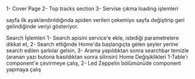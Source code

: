 1- Cover Page
2- Top tracks section
3- Servise çıkma loading işlemleri

sayfa ilk ayaklandırıldığında apiden verileri çekemiyo sayfa değiştirip geri gelindiğinde veriyi gösteriyor.

Search İşlemleri
1- Search apisini service'e ekle, istediği parametrelere dikkat et,
2- Search ettiğinde Home'da başlangıçta gelen şeyler yerine search edilen şarkılar gelsin,
3- Arama yapıldıktan sonra searchbar temizle (aranan yazı butona basıldıktan sonra silinsin)
Home Değişiklikleri
1-Table'ı component'e çevirmeye çalış,
2- Led Zeppelin bölümünüde component yapmaya çalış
